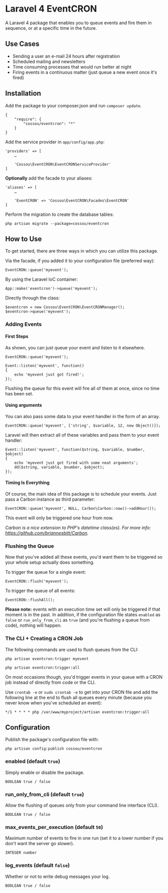 # Laravel 4 EventCRON

A Laravel 4 package that enables you to queue events and fire them in sequence, or at a specific time in the future.


## Use Cases

- Sending a user an e-mail 24 hours after registration
- Scheduled mailing and newsletters
- Time consuming processes that would run better at night
- Firing events in a continuous matter (just queue a new event once it's fired)


## Installation

Add the package to your composer.json and run `composer update`.

```
{
	"require": {
		"cossou/eventcron": "*"
	}
}
```

Add the service provider in `app/config/app.php`:

```
'providers' => [
	…
	
	'Cossou\EventCRON\EventCRONServiceProvider'
]
```

__Optionally__ add the facade to your aliases:

```
'aliases' => [
	…
	
	'EventCRON' => 'Cossou\EventCRON\Facades\EventCRON'
]
```

Perform the migration to create the database tables:

```
php artisan migrate --package=cossou/eventcron
```


## How to Use

To get started, there are three ways in which you can utilize this package.

Via the facade, if you added it to your configuration file (preferred way):

```
EventCRON::queue('myevent');
```

By using the Laravel IoC container:

```
App::make('eventcron')->queue('myevent');
```

Directly through the class:

```
$eventcron = new Cossou\EventCRON\EventCRONManager();
$eventcron->queue('myevent');
```


### Adding Events

#### First Steps

As shown, you can just queue your event and listen to it elsewhere.

```
EventCRON::queue('myevent');
```

```
Event::listen('myevent', function()
{
	echo 'myevent just got fired!';
});
```

Flushing the queue for this event will fire all of them at once, since no time has been set.


#### Using arguments

You can also pass some data to your event handler in the form of an array.

```
EventCRON::queue('myevent', ['string', $variable, 12, new Object()]);
```

Laravel will then extract all of these variables and pass them to your event handler:

```
Event::listen('myevent', function($string, $variable, $number, $object)
{
	echo 'myevent just got fired with some neat arguments';
	dd($string, variable, $number, $object);
});
```


#### Timing Is Everything

Of course, the main idea of this package is to schedule your events. Just pass a Carbon instance as third parameter:

```
EventCRON::queue('myevent', NULL, Carbon\Carbon::now()->addHour());
```

This event will only be triggered one hour from now.

_Carbon is a nice extension to PHP's datetime class(es). For more info: https://github.com/briannesbitt/Carbon._


### Flushing the Queue

Now that you've added all these events, you'd want them to be triggered so your whole setup actually does something.

To trigger the queue for a single event:

```
EventCRON::flush('myevent');
```

To trigger the queue of all events:

```
EventCRON::flushAll();
```

__Please note:__ events with an execution time set will only be triggered if that moment is in the past. In addition, if the configuration file states `enabled` as `false` or `run_only_from_cli` as `true` (and you're flushing a queue from code), nothing will happen.


### The CLI + Creating a CRON Job

The following commands are used to flush queues from the CLI:

```
php artisan eventcron:trigger myevent
```

```
php artisan eventcron:trigger:all
```

On most occasions though, you'd trigger events in your queue with a CRON job instead of directly from code or the CLI.

Use `crontab -e` or `sudo crontab -e` to get into your CRON file and add the following line at the end to flush all queues every minute (because you never know when you've scheduled an event):

```
*/1 * * * * php /var/www/myproject/artisan eventcron:trigger:all
```


## Configuration

Publish the package's configuration file with:

```
php artisan config:publish cossou/eventcron
```

### enabled (default `true`)

Simply enable or disable the package.

	BOOLEAN true / false
	
### run_only_from_cli (default `true`)

Allow the flushing of queues only from your command line interface (CLI).

	BOOLEAN true / false
	
### max_events_per_execution (default `50`)

Maximum number of events to fire in one run (set it to a lower number if you don't want the server go slower).

	INTEGER number

### log_events (default `false`)

Whether or not to write debug messages your log.

	BOOLEAN true / false